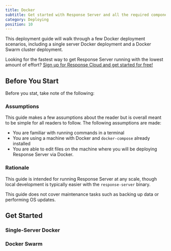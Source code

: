 ```yaml
---
title: Docker
subtitle: Get started with Response Server and all the required components painlessly with Docker.
category: Deploying
position: 10
---
```


This deployment guide will walk through a few Docker deployment scenarios, including a single server Docker deployment and a Docker Swarm cluster deployment.

<alert type="info">

Looking for the fastest way to get Response Server running with the lowest amount of effort? [Sign up for Response Cloud and get started for free!](https://responserms.com/cloud)

</alert>

## Before You Start

Before you stat, take note of the following:

### Assumptions

This guide makes a few assumptions about the reader but is overall meant to be simple for all readers to follow. The following assumptions are made:

- You are familiar with running commands in a terminal
- You are using a machine with Docker and `docker-compose` already installed
- You are able to edit files on the machine where you will be deploying Response Server via Docker.

### Rationale

This guide is intended for running Response Server at any scale, though local development is typically easier with the `response-server` binary.

This guide does not cover maintenance tasks such as backing up data or performing OS updates.

## Get Started

### Single-Server Docker

### Docker Swarm
